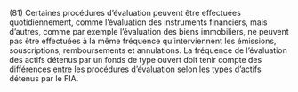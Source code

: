 (81) Certaines procédures d’évaluation peuvent être effectuées quotidiennement, comme l’évaluation des instruments financiers, mais d’autres, comme par exemple l’évaluation des biens immobiliers, ne peuvent pas être effectuées à la même fréquence qu’interviennent les émissions, souscriptions, remboursements et annulations. La fréquence de l’évaluation des actifs détenus par un fonds de type ouvert doit tenir compte des différences entre les procédures d’évaluation selon les types d’actifs détenus par le FIA.